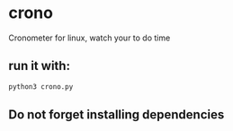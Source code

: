 # crono
Cronometer for linux, watch your to do time

## run it with: 
```bash
python3 crono.py
```
## Do not forget installing dependencies

